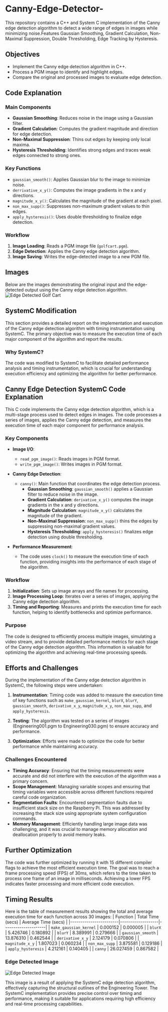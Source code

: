 # Canny-Edge-Detector-
This repository contains a C++ and System C implementation of the Canny edge detection algorithm to detect a wide range of edges in images while minimizing noise.Features Gaussian Smoothing, Gradient Calculation, Non-Maximal Suppression, Double Thresholding, Edge Tracking by Hysteresis.

## Objectives
- Implement the Canny edge detection algorithm in C++.
- Process a PGM image to identify and highlight edges.
- Compare the original and processed images to evaluate edge detection.

## Code Explanation

### Main Components
- **Gaussian Smoothing**: Reduces noise in the image using a Gaussian filter.
- **Gradient Calculation**: Computes the gradient magnitude and direction for edge detection.
- **Non-Maximal Suppression**: Thins out edges by keeping only local maxima.
- **Hysteresis Thresholding**: Identifies strong edges and traces weak edges connected to strong ones.

### Key Functions
- `gaussian_smooth()`: Applies Gaussian blur to the image to minimize noise.
- `derrivative_x_y()`: Computes the image gradients in the x and y directions.
- `magnitude_x_y()`: Calculates the magnitude of the gradient at each pixel.
- `non_max_supp()`: Suppresses non-maximum gradient values to thin edges.
- `apply_hysteresis()`: Uses double thresholding to finalize edge detection.

### Workflow
1. **Image Loading**: Reads a PGM image file (`golfcart.pgm`).
2. **Edge Detection**: Applies the Canny edge detection algorithm.
3. **Image Saving**: Writes the edge-detected image to a new PGM file.
## Images
Below are the images demonstrating the original input and the edge-detected output using the Canny edge detection algorithm.
![Edge Detected Golf Cart](./Golfcart_Edge_Detection.png)
## SystemC Modification

This section provides a detailed report on the implementation and execution of the Canny edge detection algorithm with timing instrumentation using SystemC. The primary objective was to measure the execution time of each major component of the algorithm and report the results.

### Why SystemC?
The code was modified to SystemC to facilitate detailed performance analysis and timing instrumentation, which is crucial for understanding execution efficiency and optimizing the algorithm for better performance.

## Canny Edge Detection SystemC Code Explanation

This C code implements the Canny edge detection algorithm, which is a multi-stage process used to detect edges in images. The code processes a series of images, applies the Canny edge detection, and measures the execution time of each major component for performance analysis.

### Key Components

- **Image I/O**: 
  - `read_pgm_image()`: Reads images in PGM format.
  - `write_pgm_image()`: Writes images in PGM format.

- **Canny Edge Detection**:
  - `canny()`: Main function that coordinates the edge detection process.
    - **Gaussian Smoothing**: `gaussian_smooth()` applies a Gaussian filter to reduce noise in the image.
    - **Gradient Calculation**: `derivative_x_y()` computes the image gradients in the x and y directions.
    - **Magnitude Calculation**: `magnitude_x_y()` calculates the magnitude of the gradient.
    - **Non-Maximal Suppression**: `non_max_supp()` thins the edges by suppressing non-maximal gradient values.
    - **Hysteresis Thresholding**: `apply_hysteresis()` finalizes edge detection using double thresholding.

- **Performance Measurement**: 
  - The code uses `clock()` to measure the execution time of each function, providing insights into the performance of each stage of the algorithm.

### Workflow

1. **Initialization**: Sets up image arrays and file names for processing.
2. **Image Processing Loop**: Iterates over a series of images, applying the Canny edge detection algorithm.
3. **Timing and Reporting**: Measures and prints the execution time for each function, helping to identify bottlenecks and optimize performance.

### Purpose

The code is designed to efficiently process multiple images, simulating a video stream, and to provide detailed performance metrics for each stage of the Canny edge detection algorithm. This information is valuable for optimizing the algorithm and achieving real-time processing speeds.

## Efforts and Challenges

During the implementation of the Canny edge detection algorithm in SystemC, the following steps were undertaken:

1. **Instrumentation**: Timing code was added to measure the execution time of key functions such as `make_gaussian_kernel`, `blurX`, `blurY`, `gaussian_smooth`, `derivative_x_y`, `magnitude_x_y`, `non_max_supp`, and `apply_hysteresis`.

2. **Testing**: The algorithm was tested on a series of images (Engineering001.pgm to Engineering030.pgm) to ensure accuracy and performance.

3. **Optimization**: Efforts were made to optimize the code for better performance while maintaining accuracy.

### Challenges Encountered

- **Timing Accuracy**: Ensuring that the timing measurements were accurate and did not interfere with the execution of the algorithm was a primary concern.
- **Scope Management**: Managing variable scopes and ensuring that timing variables were accessible across different functions required careful code organization.
- **Segmentation Faults**: Encountered segmentation faults due to insufficient stack size on the Raspberry Pi. This was addressed by increasing the stack size using appropriate system configuration commands.
- **Memory Management**: Efficiently handling large image data was challenging, and it was crucial to manage memory allocation and deallocation properly to avoid memory leaks.

## Further Optimization

The code was further optimized by running it with 15 different compiler flags to achieve the most efficient execution time. The goal was to reach a frame processing speed (FPS) of 30ms, which refers to the time taken to process one frame of an image in milliseconds. Achieving a lower FPS indicates faster processing and more efficient code execution.

## Timing Results

Here is the table of measurement results showing the total and average execution time for each function across 30 images:
| Function               | Total Time (secs) | Average Time (secs) |
|------------------------|-------------------|---------------------|
| `make_gaussian_kernel`  | 0.000152          | 0.000005            |
| `blurX`                 | 5.426746          | 0.180892            |
| `blurY`                 | 8.389991          | 0.279666            |
| `gaussian_smooth`       | 13.876310         | 0.462544            |
| `derivative_x_y`       | 2.124179          | 0.070806            |
| `magnitude_x_y`        | 1.807023          | 0.060234            |
| `non_max_supp`         | 3.875581          | 0.129186            |
| `apply_hysteresis`     | 4.212161          | 0.140405            |
| `canny`                | 26.027459         | 0.867582            |
### Edge Detected Image
![Edge Detected Image](./Engineering_Tower_Edge_Detection.png)

This image is a result of applying the SystemC edge detection algorithm, effectively capturing the structural outlines of the Engineering Tower. The SystemC implementation provides precise control over timing and performance, making it suitable for applications requiring high efficiency and real-time processing capabilities.
